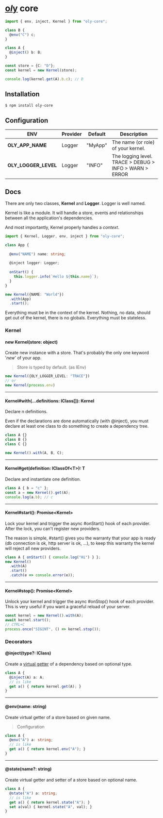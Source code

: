# [o*l*y](https://github.com/nolyme/oly/) core

```ts
import { env, inject, Kernel } from "oly-core";

class B {
  @env("C") c;
}

class A {
  @inject() b: B;
}

const store = {C: "D"};
const kernel = new Kernel(store);

console.log(kernel.get(A).b.c); // D
```

## Installation

```bash
$ npm install oly-core
```

## Configuration

| ENV | Provider | Default | Description |
|-----|----------|---------|-------------|
| **OLY_APP_NAME** | Logger | "MyApp" | The name (or role) of your kernel.  |
| **OLY_LOGGER_LEVEL** | Logger | "INFO" | The logging level. TRACE > DEBUG > INFO > WARN > ERROR |

## Docs

There are only two classes, **Kernel** and **Logger**. Logger is well named.

Kernel is like a module. It will handle a store, events and relationships between all the application's dependencies.

And most importantly, Kernel properly handles a *context*.

```typescript
import { Kernel, Logger, env, inject } from "oly-core";

class App {
  
  @env("NAME") name: string;
  
  @inject logger: Logger;
  
  onStart() {
    this.logger.info(`Hello ${this.name}`);
  }
}

new Kernel({NAME: "World"})
  .with(App)
  .start();
```
Everything must be in the context of the kernel. Nothing, no data, should get out of the kernel, there is no globals. Everything must be stateless.

### Kernel

#### new Kernel(store: object)

Create new instance with a store. That's probably the only one keyword '*new*' of your app.

> Store is typed by default. (as IEnv)

```typescript
new Kernel({OLY_LOGGER_LEVEL: "TRACE"})
// or
new Kernel(process.env)
```

----
#### Kernel#with(...definitions: IClass[]): Kernel

Declare n definitions.

Even if the declarations are done automatically (with @inject), 
you must declare at least one class to do something to create a dependency tree.

```typescript
class A {}
class B {}
class C {}

new Kernel().with(A, B, C);
```

----
#### Kernel#get(definition: IClassOf\<T>): T

Declare and instantiate one definition.

```typescript
class A { b = "c" };
const a = new Kernel().get(A);
console.log(a.b); // c
```

----
#### Kernel#start(): Promise\<Kernel>

Lock your kernel and trigger the async #onStart() hook of each provider.
After the lock, you can't register new providers.

The reason is simple, #start() gives you the warranty that your app is ready (db connection is ok, http server is ok, ...), to keep this warranty the kernel will reject all new providers.

```typescript
class A { onStart() { console.log("Hi") } };
new Kernel()
  .with(A)
  .start()
  .catch(e => console.error(e));
```

----
#### Kernel#stop(): Promise\<Kernel>

Unlock your kernel and trigger the async #onStop() hook of each provider.
This is very useful if you want a graceful reload of your server.

```typescript
const kernel = new Kernel().with(A);
await kernel.start();
// CTRL+C
process.once("SIGINT", () => kernel.stop());
```

### Decorators

#### @inject(type?: IClass)

Create a [virtual getter](https://developer.mozilla.org/en-US/docs/Web/JavaScript/Reference/Functions/get) of a dependency based on optional type.

```typescript
class A {
  @inject(A) a: A;
  // is like
  get a() { return kernel.get(A); }
}
```

----
#### @env(name: string)

Create virtual getter of a store based on given name.
> Configuration

```typescript
class A {
  @env("A") a: string;
  // is like
  get a() { return kernel.env("A"); }
}
```

----
#### @state(name?: string)

Create virtual getter and setter of a store based on optional name.

```typescript
class A {
  @state("A") a: string; 
  // is like
  get a() { return kernel.state("A"); }
  set a(val) { kernel.state("A", val); }
}
```
